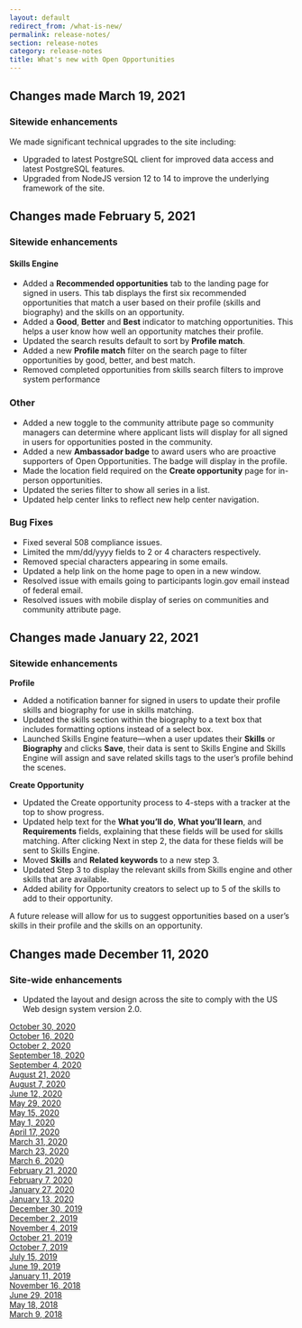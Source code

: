 ```yaml
---
layout: default
redirect_from: /what-is-new/
permalink: release-notes/
section: release-notes
category: release-notes
title: What's new with Open Opportunities
---
```


## Changes made March 19, 2021
### Sitewide enhancements

We made significant technical upgrades to the site including:

* Upgraded to latest PostgreSQL client for improved data access and latest PostgreSQL features.
* Upgraded from NodeJS version 12 to 14 to improve the underlying framework of the site.

## Changes made February 5, 2021
### Sitewide enhancements
#### Skills Engine

* Added a **Recommended opportunities** tab to the landing page for signed in users. This tab displays the first six recommended opportunities that match a user based on their profile (skills and biography) and the skills on an opportunity.
* Added a **Good**, **Better** and **Best** indicator to matching opportunities. This helps a user know how well an opportunity matches their profile.
* Updated the search results default to sort by **Profile match**.
* Added a new **Profile match** filter on the search page to filter opportunities by good, better, and best match.
* Removed completed opportunities from skills search filters to improve system performance

### Other

* Added a new toggle to the community attribute page so community managers can determine where applicant lists will display for all signed in users for opportunities posted in the community.
* Added a new **Ambassador badge** to award users who are proactive supporters of Open Opportunities. The badge will display in the profile.
* Made the location field required on the **Create opportunity** page for in-person opportunities.
* Updated the series filter to show all series in a list.
* Updated help center links to reflect new help center navigation.

### Bug Fixes

* Fixed several 508 compliance issues.
* Limited the mm/dd/yyyy fields to 2 or 4 characters respectively.
* Removed special characters appearing in some emails.
* Updated a help link on the home page to open in a new window.
* Resolved issue with emails going to participants login.gov email instead of federal email.
* Resolved issues with mobile display of series on communities and community attribute page.

## Changes made January 22, 2021

### Sitewide enhancements
**Profile**

-	Added a notification banner for signed in users to update their profile skills and biography for use in skills matching.
-	Updated the skills section within the biography to a text box that includes formatting options instead of a select box.
-	Launched Skills Engine feature—when a user updates their **Skills** or **Biography** and clicks **Save**, their data is sent to Skills Engine and Skills Engine will assign and save related skills tags to the user’s profile behind the scenes.

**Create Opportunity**
-	Updated the Create opportunity process to 4-steps with a tracker at the top to show progress.
-	Updated help text for the **What you’ll do**, **What you’ll learn**, and **Requirements** fields, explaining that these fields will be used for skills matching. After clicking Next in step 2, the data for these fields will be sent to Skills Engine.
-	Moved **Skills** and **Related keywords** to a new step 3.
-	Updated Step 3 to display the relevant skills from Skills engine and other skills that are available.
-	Added ability for Opportunity creators to select up to 5 of the skills to add to their opportunity.

A future release will allow for us to suggest opportunities based on a user’s skills in their profile and the skills on an opportunity.

## Changes made December 11, 2020

### Site-wide enhancements

* Updated the layout and design across the site to comply with the US Web design system version 2.0.


[October 30, 2020](oct-30-2020)  
[October 16, 2020](oct-16-2020)  
[October 2, 2020](oct-02-2020)  
[September 18, 2020](sep-18-2020)  
[September 4, 2020](sep-04-2020)  
[August 21, 2020](aug-21-2020)  
[August 7, 2020](aug-07-2020)  
[June 12, 2020](jun-12-2020)  
[May 29, 2020](may-29-2020)  
[May 15, 2020](may-15-2020)  
[May 1, 2020](may-01-2020)  
[April 17, 2020](apr-17-2020)  
[March 31, 2020](mar-31-2020)  
[March 23, 2020](mar-23-2020)  
[March 6, 2020](mar-06-2020)  
[February 21, 2020](feb-21-2020)  
[February 7, 2020](feb-07-2020/)  
[January 27, 2020](jan-27-2020/)  
[January 13, 2020](jan-13-2020/)  
[December 30, 2019](dec-30-2019/)  
[December 2, 2019](dec-02-2019/)  
[November 4, 2019](nov-04-2019/)  
[October 21, 2019](oct-21-2019/)  
[October 7, 2019](oct-07-2019/)  
[July 15, 2019](jul-15-2019/)  
[June 19, 2019](june-19-2019/)  
[January 11, 2019](jan-11-2019/)  
[November 16, 2018](nov-16-2018/)  
[June 29, 2018](june-29-2018/)  
[May 18, 2018](may-18-2018/)  
[March 9, 2018](mar-09-2018/)
